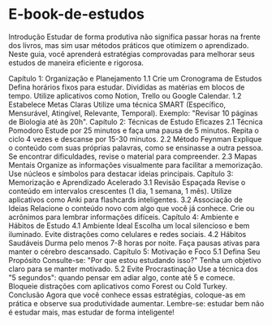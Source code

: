 # E-book-de-estudos 
Introdução
Estudar de forma produtiva não significa passar horas na frente dos livros, mas sim usar métodos práticos que otimizem o aprendizado. Neste guia, você aprenderá estratégias comprovadas para melhorar seus estudos de maneira eficiente e rigorosa.

Capítulo 1: Organização e Planejamento
1.1 Crie um Cronograma de Estudos
Defina horários fixos para estudar.
Divididas as matérias em blocos de tempo.
Utilize aplicativos como Notion, Trello ou Google Calendar.
1.2 Estabelece Metas Claras
Utilize uma técnica SMART (Específico, Mensurável, Atingível, Relevante, Temporal).
Exemplo: "Revisar 10 páginas de Biologia até às 20h".
Capítulo 2: Técnicas de Estudo Eficazes
2.1 Técnica Pomodoro
Estude por 25 minutos e faça uma pausa de 5 minutos.
Repita o ciclo 4 vezes e descanse por 15-30 minutos.
2.2 Método Feynman
Explique o conteúdo com suas próprias palavras, como se ensinasse a outra pessoa.
Se encontrar dificuldades, revise o material para compreender.
2.3 Mapas Mentais
Organize as informações visualmente para facilitar a memorização.
Use núcleos e símbolos para destacar ideias principais.
Capítulo 3: Memorização e Aprendizado Acelerado
3.1 Revisão Espaçada
Revise o conteúdo em intervalos crescentes (1 dia, 1 semana, 1 mês).
Utilize aplicativos como Anki para flashcards inteligentes.
3.2 Associação de Ideias
Relacione o conteúdo novo com algo que você já conhece.
Crie ou acrônimos para lembrar informações difíceis.
Capítulo 4: Ambiente e Hábitos de Estudo
4.1 Ambiente Ideal
Escolha um local silencioso e bem iluminado.
Evite distrações como celulares e redes sociais.
4.2 Hábitos Saudáveis
Durma pelo menos 7-8 horas por noite.
Faça pausas ativas para manter o cérebro descansado.
Capítulo 5: Motivação e Foco
5.1 Defina Seu Propósito
Consulte-se: "Por que estou estudando isso?"
Tenha um objetivo claro para se manter motivado.
5.2 Evite Procrastinação
Use a técnica dos "5 segundos": quando pensar em adiar algo, conte até 5 e comece.
Bloqueie distrações com aplicativos como Forest ou Cold Turkey.
Conclusão
Agora que você conhece essas estratégias, coloque-as em prática e observe sua produtividade aumentar. Lembre-se: estudar bem não é estudar mais, mas estudar de forma inteligente!

